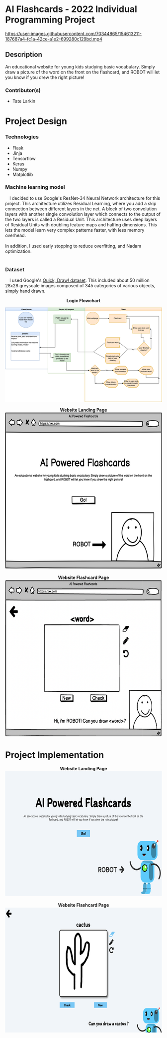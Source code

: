 # AI Flashcards - 2022 Individual Programming Project



https://user-images.githubusercontent.com/70344865/154613211-187687a4-fc1a-42ce-a1e2-699280c129bd.mp4



## Description
An educational website for young kids studying basic vocabulary. Simply draw a picture of the word on the front on the flashcard, and ROBOT will let you know if you drew the right picture!

### Contributor(s)
* Tate Larkin                                   


<p align="center">
    <h1>Project Design</h1>
</p>

### Technologies
* Flask
* Jinja
* Tensorflow
* Keras
* Numpy
* Matplotlib

### Machine learning model
&emsp;I decided to use Google's ResNet-34 Neural Network architecture for this project. This architecture utilizes Residual Learning, where you add a skip connection between different layers in the net. A block of two convolution layers with another single convolution layer which connects to the output of the two layers is called a Residual Unit. This architecture uses deep layers of Residual Units with doubling feature maps and halfing dimensions. This lets the model learn very complex patterns faster, with less memory overhead.
<br>
<br>
In addition, I used early stopping to reduce overfitting, and Nadam optimization.
<br>
<br>
### Dataset
&emsp;I used Google's [Quick, Draw! dataset](https://github.com/googlecreativelab/quickdraw-dataset). This included about 50 million 28x28 greyscale images composed of 345 categories of various objects, simply hand drawn.

<p align="center">
    <b>Logic Flowchart</b>
</p>

![flowchart](https://github.com/tate8/2022IndividualProject/blob/main/images/AIFlashcards.png)

<p align="center">
    <b>Website Landing Page</b>
    <br>
    <img src="https://github.com/tate8/2022IndividualProject/blob/main/images/AIFlashcardsLandingPage.png" width="700" height="500"></img>
    <br>
    <br>
    <b>Website Flashcard Page</b>
    <br>
    <img src="https://github.com/tate8/2022IndividualProject/blob/main/images/AIFlashcardsCardPage.png" width="700" height="500"></img>
</p>

<p>
    <h1>Project Implementation</h1>
</p>

<p align="center">
    <b>Website Landing Page</b>
    <br>
    <img src="https://github.com/tate8/2022IndividualProject/blob/main/images/FlashcardsLandingPageImpl.png" height="400"></img>
    <br>
    <br>
    <b>Website Flashcard Page</b>
    <br>
    <img src="https://github.com/tate8/2022IndividualProject/blob/main/images/FlashcardsCardPageImpl.png" height="400"></img>
</p>
